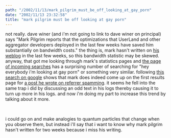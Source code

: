 ```yaml
---
path: "/2002/11/13/mark_pilgrim_must_be_off_looking_at_gay_porn" 
date: "2002/11/13 23:32:58" 
title: "mark pilgrim must be off looking at gay porn" 
---
```

<p>not really. dave winer (and i'm not going to link to dave winer on principal) says "Mark Pilgrim reports that the optimizations that UserLand and other aggregator developers deployed in the last few weeks have saved him substantially on bandwidth costs." the thing is, mark hasn't written on <a href="http://diveintomark.org/">his weblog</a> in the last few weeks, so this bandwidth statistic may be skewed. anyway, that got me looking through mark's statistics pages and <a href="http://diveintomark.org/stats/searches.html">the page of incoming searches</a> has a surprising number of searching for "hey everybody i'm looking at gay porn" or something very similar. following <a href="http://www.google.com/search?q=hey+everybody+i%27m+looking+at+gay+porn">this search on google</a> shows that mark does indeed come up on the first results page for <a href="http://diveintomark.org/archives/2002/10/28.html">a post he wrote on referrer spamming</a>. it seems he fell into the same trap i did by discussing an odd text in his logs thereby causing it to turn up more in his logs. and now i'm doing my part to increase this trend by talking about it more.</p><br><p>i could go on and make analogies to quantum particles that change when you observe them, but instead i'll say that i want to know why mark pilgrim hasn't written for two weeks because i miss his writing.</p>